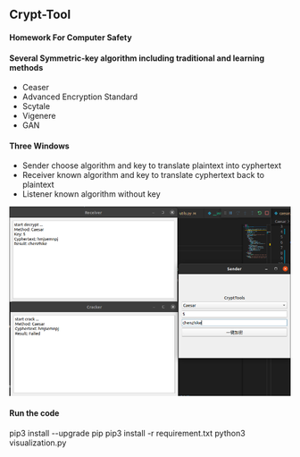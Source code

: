 ## Crypt-Tool

#### Homework For Computer Safety

#### Several Symmetric-key algorithm including traditional and learning methods

- Ceaser
- Advanced Encryption Standard 
- Scytale
- Vigenere
- GAN

#### Three Windows

- Sender  choose algorithm and key to translate plaintext  into cyphertext
- Receiver known algorithm and key to translate cyphertext back to plaintext
- Listener known algorithm without key 

![windows](./image/windows.png)

#### Run the code 
pip3 install --upgrade pip
pip3 install -r requirement.txt
python3 visualization.py
